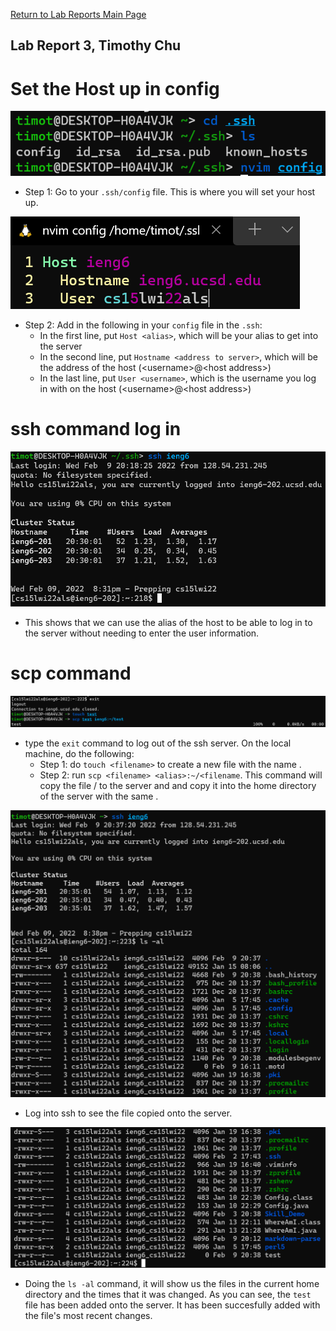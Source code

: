 [Return to Lab Reports Main Page](../index.md)
## Lab Report 3, Timothy Chu

# Set the Host up in config

![sh](path_to_config.png)
* Step 1: Go to your ``.ssh/config`` file. This is where you will set your host up.

![sh](config_file.png)
* Step 2: Add in the following in your ``config`` file in the ``.ssh``:
  *  In the first line, put ```Host <alias>```, which will be your alias to get into the server
  *  In the second line, put ```Hostname <address to server>```, which will be the address of the host (\<username\>@\<host address\>)
  *  In the last line, put ```User <username>```, which is the username you log in with on the host (\<username\>@\<host address\>)

# ssh command log in

![sh](log_in_ssh.png)
* This shows that we can use the alias of the host to be able to log in to the server without needing to enter the user information.

# scp command

![sh](scp_ssh.png)
* type the ``exit`` command to log out of the ssh server. On the local machine, do the following:
  * Step 1: do ``touch <filename>`` to create a new file with the name <filename>.
  * Step 2: run ``scp <filename> <alias>:~/<filename``. This command will copy the file /<filename/> to the server and and copy it into the home directory of 
  the server with the same <filename>.

![sh](ssh_log1.png)
* Log into ssh to see the file <filename> copied onto the server.

![sh](ssh_log2.png)
* Doing the ``ls -al`` command, it will show us the files in the current home directory and the times that it was changed. As you 
can see, the ``test`` file has been added onto the server. It has been succesfully added with the file's most recent changes.
